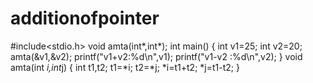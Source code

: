 # additionofpointer
#include<stdio.h>
void amta(int*,int*);
int main()
{
	int v1=25;
	int v2=20;
	amta(&v1,&v2);
	printf("v1+v2:%d\n",v1);
	printf("v1-v2 :%d\n",v2);
}
void amta(int *i,int*j)
{
	int t1,t2;
	t1=*i;
	t2=*j;
	*i=t1+t2;
	*j=t1-t2;
}
